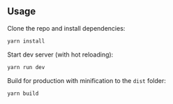 ## Usage

Clone the repo and install dependencies:

```bash
yarn install
```

Start dev server (with hot reloading):

```bash
yarn run dev
```

Build for production with minification to the `dist` folder:

```bash
yarn build
```